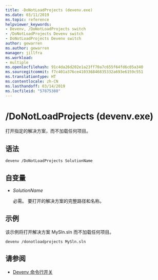 ```yaml
---
title: -DoNotLoadProjects (devenv.exe)
ms.date: 03/11/2019
ms.topic: reference
helpviewer_keywords:
- Devenv, /DoNotLoadProjects switch
- /DoNotLoadProjects Devenv switch
- DoNotLoadProjects Devenv switch
author: gewarren
ms.author: gewarren
manager: jillfra
ms.workload:
- multiple
ms.openlocfilehash: 91c4da26d202e1a23ff70a7c655f64fd6c05a340
ms.sourcegitcommit: f7c401a376ce410336846835332a693e6159c551
ms.translationtype: HT
ms.contentlocale: zh-CN
ms.lasthandoff: 03/14/2019
ms.locfileid: "57875388"
---
```

# <a name="donotloadprojects-devenvexe"></a>/DoNotLoadProjects (devenv.exe)

打开指定的解决方案，而不加载任何项目。

## <a name="syntax"></a>语法

```shell
devenv /DoNotLoadProjects SolutionName
```

## <a name="arguments"></a>自变量

- *SolutionName*

  必需。 要打开的解决方案的完整路径和名称。

## <a name="example"></a>示例

该示例将打开解决方案 MySln.sln 而不加载任何项目。

```shell
devenv /donotloadprojects MySln.sln

```

## <a name="see-also"></a>请参阅

- [Devenv 命令行开关](../../ide/reference/devenv-command-line-switches.md)

